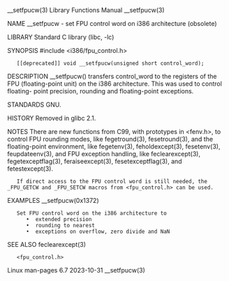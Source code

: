 __setfpucw(3)							   Library Functions Manual							 __setfpucw(3)

NAME
       __setfpucw - set FPU control word on i386 architecture (obsolete)

LIBRARY
       Standard C library (libc, -lc)

SYNOPSIS
       #include <i386/fpu_control.h>

       [[deprecated]] void __setfpucw(unsigned short control_word);

DESCRIPTION
       __setfpucw()  transfers	control_word  to  the registers of the FPU (floating-point unit) on the i386 architecture.  This was used to control floating-
       point precision, rounding and floating-point exceptions.

STANDARDS
       GNU.

HISTORY
       Removed in glibc 2.1.

NOTES
       There are new functions from C99, with prototypes in <fenv.h>, to control FPU rounding modes, like fegetround(3), fesetround(3), and the floating-point
       environment, like fegetenv(3), feholdexcept(3), fesetenv(3), feupdateenv(3), and FPU exception  handling,  like	feclearexcept(3),  fegetexceptflag(3),
       feraiseexcept(3), fesetexceptflag(3), and fetestexcept(3).

       If direct access to the FPU control word is still needed, the _FPU_GETCW and _FPU_SETCW macros from <fpu_control.h> can be used.

EXAMPLES
       __setfpucw(0x1372)

       Set FPU control word on the i386 architecture to
	      •	 extended precision
	      •	 rounding to nearest
	      •	 exceptions on overflow, zero divide and NaN

SEE ALSO
       feclearexcept(3)

       <fpu_control.h>

Linux man-pages 6.7							  2023-10-31								 __setfpucw(3)
